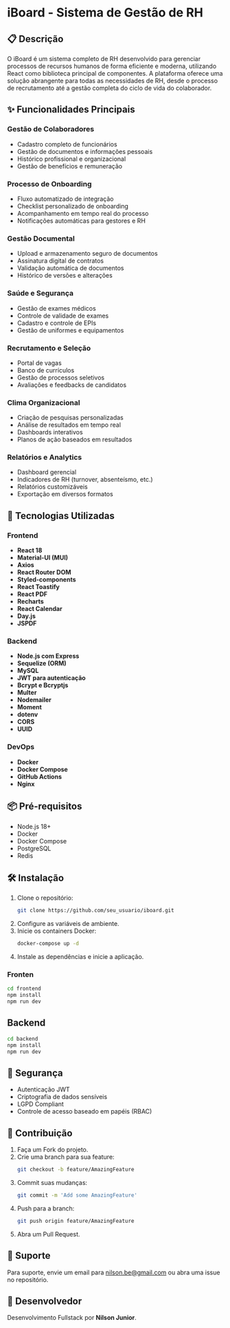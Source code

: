 # iBoard - Sistema de Gestão de RH

## 📋 Descrição
O iBoard é um sistema completo de RH desenvolvido para gerenciar processos de recursos humanos de forma eficiente e moderna, utilizando React como biblioteca principal de componentes. A plataforma oferece uma solução abrangente para todas as necessidades de RH, desde o processo de recrutamento até a gestão completa do ciclo de vida do colaborador.

## ✨ Funcionalidades Principais

### Gestão de Colaboradores
- Cadastro completo de funcionários
- Gestão de documentos e informações pessoais
- Histórico profissional e organizacional
- Gestão de benefícios e remuneração

### Processo de Onboarding
- Fluxo automatizado de integração
- Checklist personalizado de onboarding
- Acompanhamento em tempo real do processo
- Notificações automáticas para gestores e RH

### Gestão Documental
- Upload e armazenamento seguro de documentos
- Assinatura digital de contratos
- Validação automática de documentos
- Histórico de versões e alterações

### Saúde e Segurança
- Gestão de exames médicos
- Controle de validade de exames
- Cadastro e controle de EPIs
- Gestão de uniformes e equipamentos

### Recrutamento e Seleção
- Portal de vagas
- Banco de currículos
- Gestão de processos seletivos
- Avaliações e feedbacks de candidatos

### Clima Organizacional
- Criação de pesquisas personalizadas
- Análise de resultados em tempo real
- Dashboards interativos
- Planos de ação baseados em resultados

### Relatórios e Analytics
- Dashboard gerencial
- Indicadores de RH (turnover, absenteísmo, etc.)
- Relatórios customizáveis
- Exportação em diversos formatos

## 🚀 Tecnologias Utilizadas

### Frontend
- **React 18**
- **Material-UI (MUI)**
- **Axios**
- **React Router DOM**
- **Styled-components**
- **React Toastify**
- **React PDF**
- **Recharts**
- **React Calendar**
- **Day.js**
- **JSPDF**

### Backend
- **Node.js com Express**
- **Sequelize (ORM)**
- **MySQL**
- **JWT para autenticação**
- **Bcrypt e Bcryptjs**
- **Multer**
- **Nodemailer**
- **Moment**
- **dotenv**
- **CORS**
- **UUID**

### DevOps
- **Docker**
- **Docker Compose**
- **GitHub Actions**
- **Nginx**

## 📦 Pré-requisitos
- Node.js 18+
- Docker
- Docker Compose
- PostgreSQL
- Redis

## 🛠️ Instalação

1. Clone o repositório:
   ```bash
   git clone https://github.com/seu_usuario/iboard.git
   ```
2. Configure as variáveis de ambiente.
3. Inicie os containers Docker:
   ```bash
   docker-compose up -d
   ```
4. Instale as dependências e inicie a aplicação.

### Fronten
```bash 
cd frontend    
npm install
npm run dev
```

## Backend
```bash
cd backend
npm install
npm run dev
```

## 🔐 Segurança

- Autenticação JWT
- Criptografia de dados sensíveis
- LGPD Compliant
- Controle de acesso baseado em papéis (RBAC)

## 🤝 Contribuição

1. Faça um Fork do projeto.
2. Crie uma branch para sua feature:
   ```bash
   git checkout -b feature/AmazingFeature
   ```
3. Commit suas mudanças:
   ```bash
   git commit -m 'Add some AmazingFeature'
   ```
4. Push para a branch:
   ```bash
   git push origin feature/AmazingFeature
   ```
5. Abra um Pull Request.

## 📧 Suporte

Para suporte, envie um email para nilson.be@gmail.com ou abra uma issue no repositório.

## 👤 Desenvolvedor
Desenvolvimento Fullstack por **Nilson Junior**.